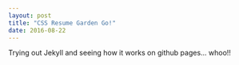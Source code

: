 ```yaml
---
layout: post
title: "CSS Resume Garden Go!"
date: 2016-08-22
---
```


Trying out Jekyll and seeing how it works on github pages... whoo!!
